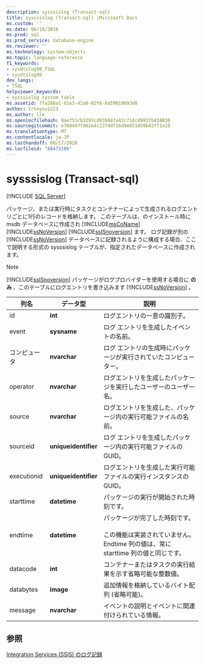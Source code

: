 ```yaml
---
description: sysssislog (Transact-sql)
title: sysssislog (Transact-sql) |Microsoft Docs
ms.custom: ''
ms.date: 06/10/2016
ms.prod: sql
ms.prod_service: database-engine
ms.reviewer: ''
ms.technology: system-objects
ms.topic: language-reference
f1_keywords:
- sysdtslog90_TSQL
- sysdtslog90
dev_langs:
- TSQL
helpviewer_keywords:
- sysssislog system table
ms.assetid: 7fa288a1-81e3-42a0-82f6-8a59019693d0
author: lrtoyou1223
ms.author: lle
ms.openlocfilehash: 9aef51cb3297cd83b68fa42c71dcd993fb418830
ms.sourcegitcommit: e700497f962e4c2274df16d9e651059b42ff1a10
ms.translationtype: MT
ms.contentlocale: ja-JP
ms.lasthandoff: 08/17/2020
ms.locfileid: "88473106"
---
```

# <a name="sysssislog-transact-sql"></a>sysssislog (Transact-sql)
[!INCLUDE [SQL Server](../../includes/applies-to-version/sqlserver.md)]

  パッケージ、または実行時にタスクとコンテナーによって生成されるログエントリごとに1行のレコードを格納します。 このテーブルは、のインストール時に msdb データベースに作成され [!INCLUDE[msCoName](../../includes/msconame-md.md)] [!INCLUDE[ssNoVersion](../../includes/ssnoversion-md.md)] [!INCLUDE[ssISnoversion](../../includes/ssisnoversion-md.md)] ます。 ログ記録が別の [!INCLUDE[ssNoVersion](../../includes/ssnoversion-md.md)] データベースに記録されるように構成する場合、ここで説明する形式の sysssislog テーブルが、指定されたデータベースに作成されます。  
  
> [!NOTE]  
>  [!INCLUDE[ssISnoversion](../../includes/ssisnoversion-md.md)] パッケージがログプロバイダーを使用する場合に **のみ** 、このテーブルにログエントリを書き込みます [!INCLUDE[ssNoVersion](../../includes/ssnoversion-md.md)] 。  
  
  
|列名|データ型|説明|  
|-----------------|---------------|-----------------|  
|id|**int**|ログエントリの一意の識別子。|  
|event|**sysname**|ログ エントリを生成したイベントの名前。|  
|コンピュータ|**nvarchar**|ログ エントリの生成時にパッケージが実行されていたコンピューター。|  
|operator|**nvarchar**|ログエントリを生成したパッケージを実行したユーザーのユーザー名。|  
|source|**nvarchar**|ログエントリを生成した、パッケージ内の実行可能ファイルの名前。|  
|sourceid|**uniqueidentifier**|ログ エントリを生成したパッケージ内の実行可能ファイルの GUID。|  
|executionid|**uniqueidentifier**|ログエントリを生成した実行可能ファイルの実行インスタンスの GUID。|  
|starttime|**datetime**|パッケージの実行が開始された時刻です。|  
|endtime|**datetime**|パッケージが完了した時刻です。<br /><br /> この機能は実装されていません。 Endtime 列の値は、常に starttime 列の値と同じです。|  
|datacode|**int**|コンテナーまたはタスクの実行結果を示す省略可能な整数値。|  
|databytes|**image**|追加情報を格納しているバイト配列 (省略可能)。|  
|message|**nvarchar**|イベントの説明とイベントに関連付けられている情報。|  
  
## <a name="see-also"></a>参照  
 [Integration Services &#40;SSIS&#41; のログ記録](../../integration-services/performance/integration-services-ssis-logging.md)   
  
  
